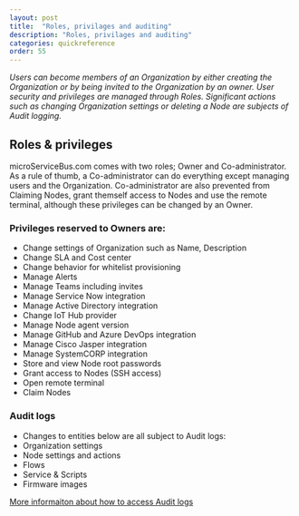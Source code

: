```yaml
---
layout: post
title:  "Roles, privilages and auditing"
description: "Roles, privilages and auditing"
categories: quickreference
order: 55
---
```

*Users can become members of an Organization by either creating the Organization or by being invited to the Organization by an owner. 
User security and privileges are managed through Roles. Significant actions such as changing Organization settings or deleting a Node are subjects of Audit logging.*

## Roles & privileges
microServiceBus.com comes with two roles; Owner and Co-administrator. As a rule of thumb, a Co-administrator can do everything except managing users and the Organization. Co-administrator are also prevented from Claiming Nodes, grant themself access to Nodes and use the remote terminal, although these privileges can be changed by an Owner.

### Privileges reserved to Owners are:
* Change settings of Organization such as Name, Description
* Change SLA and Cost center
* Change behavior for whitelist provisioning
* Manage Alerts
* Manage Teams including invites
* Manage Service Now integration
* Manage Active Directory integration
* Change IoT Hub provider
* Manage Node agent version
* Manage GitHub and Azure DevOps integration
* Manage Cisco Jasper integration
* Manage SystemCORP integration
* Store and view Node root passwords
* Grant access to Nodes (SSH access)
* Open remote terminal
* Claim Nodes

### Audit logs
* Changes to entities below are all subject to Audit logs:
* Organization settings
* Node settings and actions
* Flows
* Service & Scripts
* Firmware images 

[More informaiton about how to access Audit logs](https://docs.microservicebus.com/reviewing-the-auditlog)


